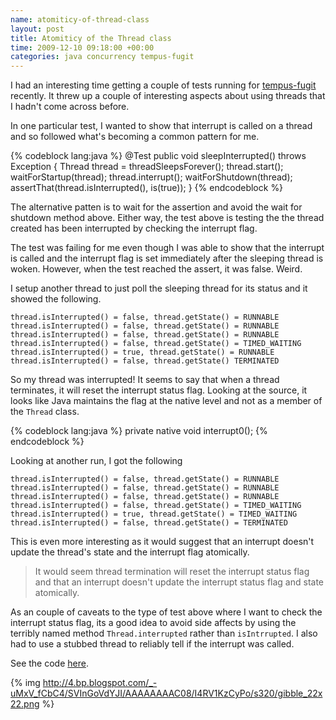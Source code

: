```yaml
---
name: atomiticy-of-thread-class
layout: post
title: Atomiticy of the Thread class
time: 2009-12-10 09:18:00 +00:00
categories: java concurrency tempus-fugit
---
```


I had an interesting time getting a couple of tests running for [tempus-fugit](http://code.google.com/p/tempus-fugit/) recently. It threw up a couple of interesting aspects about using threads that I hadn't come across before.
  
In one particular test, I wanted to show that interrupt is called on a thread
and so followed what's becoming a common pattern for me.

    
{% codeblock lang:java %}
@Test
public void sleepInterrupted() throws Exception {
   Thread thread = threadSleepsForever();
   thread.start();
   waitForStartup(thread);
   thread.interrupt();
   waitForShutdown(thread);
   assertThat(thread.isInterrupted(), is(true));
}  {% endcodeblock %}

    

The alternative patten is to wait for the assertion and avoid the wait for
shutdown method above. Either way, the test above is testing the the thread
created has been interrupted by checking the interrupt flag.

  
The test was failing for me even though I was able to show that the interrupt
is called and the interrupt flag is set immediately after the sleeping thread
is woken. However, when the test reached the assert, it was false. Weird.

<!-- more -->

I setup another thread to just poll the sleeping thread for its status and it
showed the following.

    thread.isInterrupted() = false, thread.getState() = RUNNABLE  
    thread.isInterrupted() = false, thread.getState() = RUNNABLE  
    thread.isInterrupted() = false, thread.getState() = RUNNABLE  
    thread.isInterrupted() = false, thread.getState() = TIMED_WAITING  
    thread.isInterrupted() = true, thread.getState() = RUNNABLE  
    thread.isInterrupted() = false, thread.getState() TERMINATED  
    

So my thread was interrupted! It seems to say that when a thread terminates,
it will reset the interrupt status flag. Looking at the source, it looks like
Java maintains the flag at the native level and not as a member of the `Thread`
class.


{% codeblock lang:java %}
private native void interrupt0();
{% endcodeblock %}


Looking at another run, I got the following

  
    thread.isInterrupted() = false, thread.getState() = RUNNABLE
    thread.isInterrupted() = false, thread.getState() = RUNNABLE  
    thread.isInterrupted() = false, thread.getState() = RUNNABLE  
    thread.isInterrupted() = false, thread.getState() = TIMED_WAITING  
    thread.isInterrupted() = true, thread.getState() = TIMED_WAITING  
    thread.isInterrupted() = false, thread.getState() = TERMINATED  
    

This is even more interesting as it would suggest that an interrupt doesn't
update the thread's state and the interrupt flag atomically.

  

> It would seem thread termination will reset the interrupt status flag and
that an interrupt doesn't update the interrupt status flag and state
atomically.

  
  
As an couple of caveats to the type of test above where I want to check the
interrupt status flag, its a good idea to avoid side affects by using the
terribly named method `Thread.interrupted` rather than `isIntrrupted`. I also had
to use a stubbed thread to reliably tell if the interrupt was called.

  
See the code [here](http://code.google.com/p/tempus-fugit/source/browse/trunk/tempus-fugit/src/test/java/com/google/code/tempusfugit/concurrency/ThreadUtilsTest.java).

  
{% img http://4.bp.blogspot.com/_-uMxV_fCbC4/SVInGoVdYJI/AAAAAAAAC08/I4RV1KzCyPo/s320/gibble_22x22.png %}


